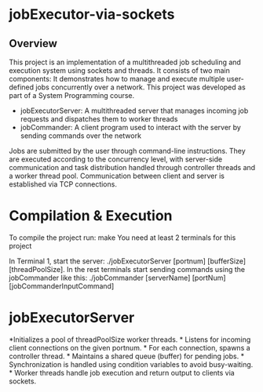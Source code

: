 # jobExecutor-via-sockets

## Overview
This project is an implementation of a multithreaded job scheduling and execution system using sockets and threads. It consists of two main components:
It demonstrates how to manage and execute multiple user-defined jobs concurrently over a network. This project was developed as part of a System Programming course.
* jobExecutorServer: A multithreaded server that manages incoming job requests and dispatches them to worker threads
* jobCommander: A client program used to interact with the server by sending commands over the network

Jobs are submitted by the user through command-line instructions. They are executed according to the concurrency level, with server-side communication and task distribution handled through controller threads and a worker thread pool. Communication between client and server is established via TCP connections.

# Compilation & Execution
To compile the project run: make
You need at least 2 terminals for this project

In Terminal 1, start the server: ./jobExecutorServer [portnum] [bufferSize] [threadPoolSize]. In the rest terminals start sending commands using the jobCommander like this: ./jobCommander [serverName] [portNum] [jobCommanderInputCommand] 

# jobExecutorServer
*Initializes a pool of threadPoolSize worker threads. * Listens for incoming client connections on the given portnum. * For each connection, spawns a controller thread. * Maintains a shared queue (buffer) for pending jobs. * Synchronization is handled using condition variables to avoid busy-waiting. * Worker threads handle job execution and return output to clients via sockets.
